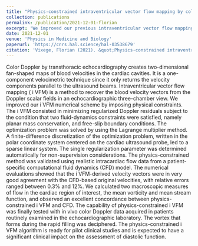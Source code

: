 ```yaml
---
title: "Physics-constrained intraventricular vector flow mapping by color Doppler"
collection: publications
permalink: /publication/2021-12-01-florian
excerpt: 'We improved our previous intraventricular vector flow mapping (iVFM) method by imposing physical constraints. Our new solution consist in minimizing regularized Doppler residuals subject to the condition that two fluid-dynamics constraints were satisfied, namely planar mass conservation, and free-slip boundary conditions.'
date: 2021-12-01
venue: 'Physics in Medicine and Biology'
paperurl: 'https://cnrs.hal.science/hal-03538679'
citation: 'Vixege, Florian (2021). &quot;Physics-constrained intraventricular vector flow mapping by color Doppler.&quot; <i>Physics in Medicine and Biology</i>. 66.'
---
```

Color Doppler by transthoracic echocardiography creates two-dimensional fan-shaped maps of blood velocities in the cardiac cavities. It is a one-component velocimetric technique since it only returns the velocity components parallel to the ultrasound beams. Intraventricular vector flow mapping ( i VFM) is a method to recover the blood velocity vectors from the Doppler scalar fields in an echocardiographic three-chamber view. We improved our i VFM numerical scheme by imposing physical constraints. The i VFM consisted in minimizing regularized Doppler residuals subject to the condition that two fluid-dynamics constraints were satisfied, namely planar mass conservation, and free-slip boundary conditions. The optimization problem was solved by using the Lagrange multiplier method. A finite-difference discretization of the optimization problem, written in the polar coordinate system centered on the cardiac ultrasound probe, led to a sparse linear system. The single regularization parameter was determined automatically for non-supervision considerations. The physics-constrained method was validated using realistic intracardiac flow data from a patient-specific computational fluid dynamics (CFD) model. The numerical evaluations showed that the i VFM-derived velocity vectors were in very good agreement with the CFD-based original velocities, with relative errors ranged between 0.3% and 12%. We calculated two macroscopic measures of flow in the cardiac region of interest, the mean vorticity and mean stream function, and observed an excellent concordance between physics-constrained i VFM and CFD. The capability of physics-constrained i VFM was finally tested with in vivo color Doppler data acquired in patients routinely examined in the echocardiographic laboratory. The vortex that forms during the rapid filling was deciphered. The physics-constrained i VFM algorithm is ready for pilot clinical studies and is expected to have a significant clinical impact on the assessment of diastolic function.

